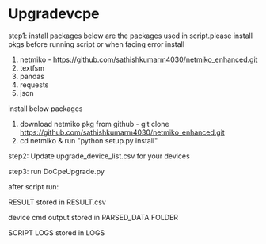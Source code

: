 # Upgradevcpe
step1: install packages
below are the packages used in script.please install pkgs before running script or when facing error install
1) netmiko - https://github.com/sathishkumarm4030/netmiko_enhanced.git
2) textfsm
3) pandas
4) requests
5) json

install below packages
1) download netmiko pkg from github - git clone https://github.com/sathishkumarm4030/netmiko_enhanced.git
2) cd netmiko & run "python setup.py install"

step2: Update upgrade_device_list.csv for your devices

step3: run DoCpeUpgrade.py


after script run:

RESULT stored in RESULT.csv

device cmd output stored in PARSED_DATA FOLDER

SCRIPT LOGS stored in LOGS



